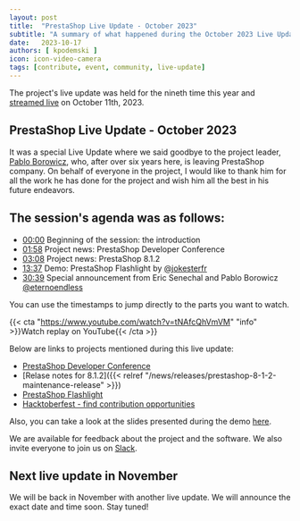 ```yaml
---
layout: post
title:  "PrestaShop Live Update - October 2023"
subtitle: "A summary of what happened during the October 2023 Live Update"
date:   2023-10-17
authors: [ kpodemski ]
icon: icon-video-camera
tags: [contribute, event, community, live-update]
---
```


The project's live update was held for the nineth time this year and [streamed live](https://www.youtube.com/watch?v=tNAfcQhVmVM) on October 11th, 2023.

## PrestaShop Live Update - October 2023

It was a special Live Update where we said goodbye to the project leader, [Pablo Borowicz](https://github.com/eternoendless), who, after over six years here, is leaving PrestaShop company. On behalf of everyone in the project, I would like to thank him for all the work he has done for the project and wish him all the best in his future endeavors.

## The session's agenda was as follows:

- [00:00](https://www.youtube.com/watch?v=tNAfcQhVmVM) Beginning of the session: the introduction
- [01:58](https://youtu.be/tNAfcQhVmVM?t=118) Project news: PrestaShop Developer Conference
- [03:08](https://youtu.be/tNAfcQhVmVM?t=188) Project news: PrestaShop 8.1.2
- [13:37](https://youtu.be/tNAfcQhVmVM?t=817) Demo: PrestaShop Flashlight by [@jokesterfr](https://github.com/jokesterfr)
- [30:39](https://youtu.be/tNAfcQhVmVM?t=1839) Special announcement from Eric Senechal and Pablo Borowicz [@eternoendless](https://github.com/eternoendless)

You can use the timestamps to jump directly to the parts you want to watch.

{{< cta "https://www.youtube.com/watch?v=tNAfcQhVmVM" "info" >}}Watch replay on YouTube{{< /cta >}}

Below are links to projects mentioned during this live update:
- [PrestaShop Developer Conference](https://events.prestashop.com/prestashop-developer-conference/en)
- [Relase notes for 8.1.2]({{< relref "/news/releases/prestashop-8-1-2-maintenance-release" >}})
- [PrestaShop Flashlight](https://github.com/PrestaShop/prestashop-flashlight)
- [Hacktoberfest - find contribution opportunities](https://github.com/PrestaShop/PrestaShop/issues/33205)


Also, you can take a look at the slides presented during the demo [here](https://docs.google.com/presentation/d/1ksgC7Eped5eRcvoJaFIvtFRFd6FzZq9nrwUziqLaIp4/edit?usp=sharing).

We are available for feedback about the project and the software. We also invite everyone to join us on [Slack](https://www.prestashop-project.org/slack/).

## Next live update in November

We will be back in November with another live update. We will announce the exact date and time soon. Stay tuned!
